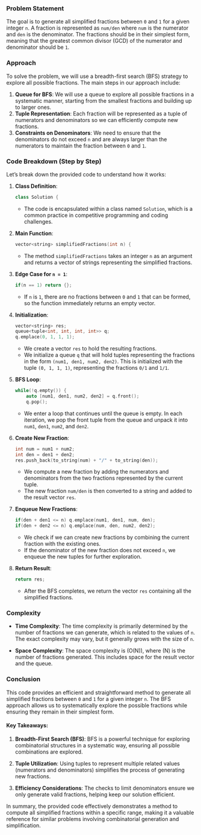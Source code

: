 ### Problem Statement

The goal is to generate all simplified fractions between `0` and `1` for a given integer `n`. A fraction is represented as `num/den` where `num` is the numerator and `den` is the denominator. The fractions should be in their simplest form, meaning that the greatest common divisor (GCD) of the numerator and denominator should be `1`. 

### Approach

To solve the problem, we will use a breadth-first search (BFS) strategy to explore all possible fractions. The main steps in our approach include:

1. **Queue for BFS**: We will use a queue to explore all possible fractions in a systematic manner, starting from the smallest fractions and building up to larger ones.
2. **Tuple Representation**: Each fraction will be represented as a tuple of numerators and denominators so we can efficiently compute new fractions.
3. **Constraints on Denominators**: We need to ensure that the denominators do not exceed `n` and are always larger than the numerators to maintain the fraction between `0` and `1`.

### Code Breakdown (Step by Step)

Let’s break down the provided code to understand how it works:

1. **Class Definition**:
   ```cpp
   class Solution {
   ```

   - The code is encapsulated within a class named `Solution`, which is a common practice in competitive programming and coding challenges.

2. **Main Function**:
   ```cpp
   vector<string> simplifiedFractions(int n) {
   ```

   - The method `simplifiedFractions` takes an integer `n` as an argument and returns a vector of strings representing the simplified fractions.

3. **Edge Case for `n = 1`**:
   ```cpp
   if(n == 1) return {};
   ```

   - If `n` is `1`, there are no fractions between `0` and `1` that can be formed, so the function immediately returns an empty vector.

4. **Initialization**:
   ```cpp
   vector<string> res;
   queue<tuple<int, int, int, int>> q;
   q.emplace(0, 1, 1, 1);
   ```

   - We create a vector `res` to hold the resulting fractions.
   - We initialize a queue `q` that will hold tuples representing the fractions in the form `(num1, den1, num2, den2)`. This is initialized with the tuple `(0, 1, 1, 1)`, representing the fractions `0/1` and `1/1`.

5. **BFS Loop**:
   ```cpp
   while(!q.empty()) {
       auto [num1, den1, num2, den2] = q.front();
       q.pop();
   ```

   - We enter a loop that continues until the queue is empty. In each iteration, we pop the front tuple from the queue and unpack it into `num1`, `den1`, `num2`, and `den2`.

6. **Create New Fraction**:
   ```cpp
   int num = num1 + num2;
   int den = den1 + den2;
   res.push_back(to_string(num) + "/" + to_string(den));
   ```

   - We compute a new fraction by adding the numerators and denominators from the two fractions represented by the current tuple.
   - The new fraction `num/den` is then converted to a string and added to the result vector `res`.

7. **Enqueue New Fractions**:
   ```cpp
   if(den + den1 <= n) q.emplace(num1, den1, num, den);
   if(den + den2 <= n) q.emplace(num, den, num2, den2);
   ```

   - We check if we can create new fractions by combining the current fraction with the existing ones. 
   - If the denominator of the new fraction does not exceed `n`, we enqueue the new tuples for further exploration.

8. **Return Result**:
   ```cpp
   return res;
   ```

   - After the BFS completes, we return the vector `res` containing all the simplified fractions.

### Complexity

- **Time Complexity**: The time complexity is primarily determined by the number of fractions we can generate, which is related to the values of `n`. The exact complexity may vary, but it generally grows with the size of `n`.

- **Space Complexity**: The space complexity is \(O(N)\), where \(N\) is the number of fractions generated. This includes space for the result vector and the queue.

### Conclusion

This code provides an efficient and straightforward method to generate all simplified fractions between `0` and `1` for a given integer `n`. The BFS approach allows us to systematically explore the possible fractions while ensuring they remain in their simplest form.

#### Key Takeaways:

1. **Breadth-First Search (BFS)**: BFS is a powerful technique for exploring combinatorial structures in a systematic way, ensuring all possible combinations are explored.

2. **Tuple Utilization**: Using tuples to represent multiple related values (numerators and denominators) simplifies the process of generating new fractions.

3. **Efficiency Considerations**: The checks to limit denominators ensure we only generate valid fractions, helping keep our solution efficient.

In summary, the provided code effectively demonstrates a method to compute all simplified fractions within a specific range, making it a valuable reference for similar problems involving combinatorial generation and simplification.